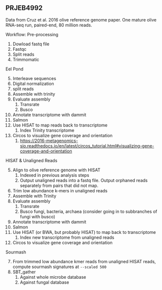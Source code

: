 ## PRJEB4992

Data from Cruz et al. 2016 olive reference genome paper. One mature olive RNA-seq run, paired-end, 80 million reads.

Workflow: Pre-processing
1. Dowload fastq file
2. Fastqc
3. Split reads
4. Trimmomatic

Eel Pond

5. Interleave sequences
6. Digital normalization
7. split reads
8. Assemble with trinity
9. Evaluate assembly
    1. Transrate
    2. Busco
10. Annotate transcriptome with dammit
11. Salmon
12. Use HISAT to map reads back to transcriptome
    1. Index Trinity transcriptome
12. Circos to visualize gene coverage and orientation 
    1. https://2016-metagenomics-sio.readthedocs.io/en/latest/circos_tutorial.html#visualizing-gene-coverage-and-orientation

 
HISAT & Unaligned Reads

5. Align to olive reference genome with HISAT
    1. Indexed in previous analysis steps
    2. Output unaligned reads into a fastq file. Output orphaned reads separately from pairs that did not map.
6. Trim low abundance k-mers in unaligned reads
7. Assemble with Trinity
8. Evaluate assembly
    1. Transrate
    2. Busco fungi, bacteria, archaea (consider going in to subbranches of fungi with busco)
9. Annotate transcriptome with dammit
10. Salmon
11. Use HISAT (or BWA, but probably HISAT) to map back to transcriptome 
    1. Index new transcriptome from unaligned reads
12. Circos to visualize gene coverage and orientation 

Sourmash

7. From trimmed low abundance kmer reads from unaligned HISAT reads, compute sourmash signatures at `--scaled 500`
8. SBT_gather
    1. Against whole microbe database
    2. Against fungal database
